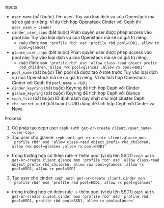Inputs

- `user_name` (bắt buộc)
Tên user.
Tùy vào loại dịch vụ của Openstack mà sẽ có giá trị riêng.
Ví dụ tích hợp Openstack Cinder với Ceph thì `user_name = cinder`
- `cinder_user_caps` (bắt buộc)
Phân quyền user được phép access vào pool nào
Tùy vào loại dịch vụ của Openstack mà sẽ có giá trị riêng.
    - mặc định: `mon 'profile rbd' osd 'profile rbd pool=HDD1, allow rx pool=glances'`
- `glance_user_caps` (bắt buộc)
Phân quyền user được phép access vào pool nào
Tùy vào loại dịch vụ của Openstack mà sẽ có giá trị riêng.
    - mặc định: `mon 'profile rbd' osd 'allow class-read object_prefix rbd_children, allow rwx pool=glances ,allow rx pool=HDD1'`
- `pool_name` (bắt buộc)
Tên pool đã được tạo ở role trước
Tùy vào loại dịch vụ của Openstack mà sẽ có giá trị riêng.
Ví dụ tích hợp Openstack Cinder với Ceph thì `pool_name = HDD1`
- `cinder_keyring` (bắt buộc)
Keyring để tích hợp Ceph với Cinder
- `glance_keyring` (bắt buộc)
Keyring để tích hợp Ceph với Glance
- `ceph_fsid` (bắt buộc)
ID định danh duy nhất cho một cluster Ceph
- `rbd_secret_uuid` (bắt buộc)
UUID dùng để tích hợp Ceph với Cinder và Nova

Process

1. Cú pháp tạo ceph user
`ceph auth get-or-create client.<user_name> <user-cap>`
2. Tạo user cho glance:
`ceph auth get-or-create client.glance mon 'profile rbd' osd 'allow class-read object_prefix rbd_children, allow rwx pool=glances ,allow rx pool=HDD1'`
- trong trường hợp có thêm rule -> thêm pool (ví dụ tên SSD1)
`ceph auth get-or-create client.glance mon 'profile rbd' osd 'allow class-read object_prefix rbd_children, allow rwx pool=glances ,allow rx pool=HDD1, allow rx pool=SSD1'`
3. Tạo user cho cinder:
`ceph auth get-or-create client.cinder mon 'profile rbd' osd 'profile rbd pool=HDD1, allow rx pool=glances'`
- trong trường hợp có thêm rule -> thêm pool (ví dụ tên SSD1)
`ceph auth get-or-create client.cinder mon 'profile rbd' osd 'profile rbd pool=HDD1, profile rbd pool=SSD1, allow rx pool=glances'`
